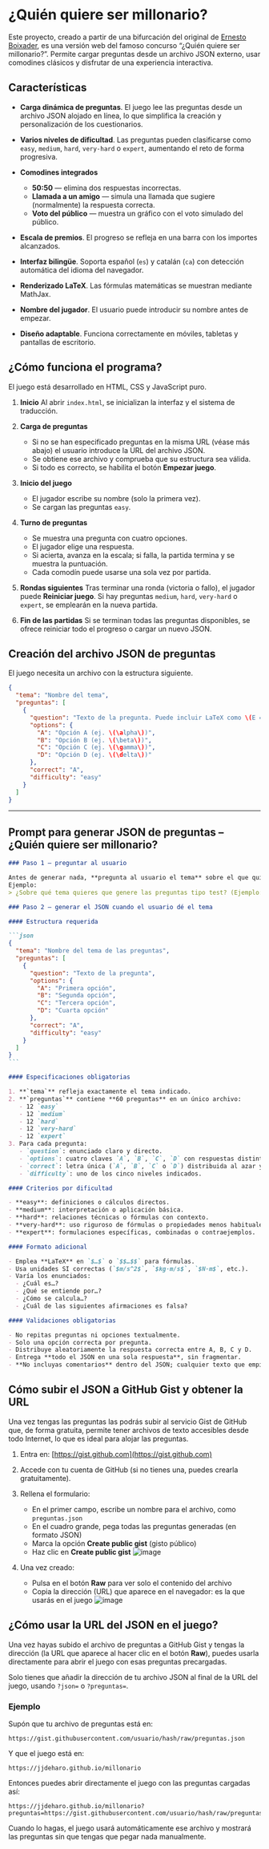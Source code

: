 # ¿Quién quiere ser millonario?

Este proyecto, creado a partir de una bifurcación del original de [Ernesto Boixader](https://github.com/eboixader/magnitunid), es una versión web del famoso concurso “¿Quién quiere ser millonario?”. Permite cargar preguntas desde un archivo JSON externo, usar comodines clásicos y disfrutar de una experiencia interactiva.

## Características

* **Carga dinámica de preguntas**. El juego lee las preguntas desde un archivo JSON alojado en línea, lo que simplifica la creación y personalización de los cuestionarios.
* **Varios niveles de dificultad**. Las preguntas pueden clasificarse como `easy`, `medium`, `hard`, `very-hard` o `expert`, aumentando el reto de forma progresiva.
* **Comodines integrados**

  * **50:50** — elimina dos respuestas incorrectas.
  * **Llamada a un amigo** — simula una llamada que sugiere (normalmente) la respuesta correcta.
  * **Voto del público** — muestra un gráfico con el voto simulado del público.
* **Escala de premios**. El progreso se refleja en una barra con los importes alcanzados.
* **Interfaz bilingüe**. Soporta español (`es`) y catalán (`ca`) con detección automática del idioma del navegador.
* **Renderizado LaTeX**. Las fórmulas matemáticas se muestran mediante MathJax.
* **Nombre del jugador**. El usuario puede introducir su nombre antes de empezar.
* **Diseño adaptable**. Funciona correctamente en móviles, tabletas y pantallas de escritorio.

## ¿Cómo funciona el programa?

El juego está desarrollado en HTML, CSS y JavaScript puro.

1. **Inicio**
   Al abrir `index.html`, se inicializan la interfaz y el sistema de traducción.
2. **Carga de preguntas**

   * Si no se han especificado preguntas en la misma URL (véase más abajo) el usuario introduce la URL del archivo JSON.
   * Se obtiene ese archivo y comprueba que su estructura sea válida.
   * Si todo es correcto, se habilita el botón **Empezar juego**.
3. **Inicio del juego**

   * El jugador escribe su nombre (solo la primera vez).
   * Se cargan las preguntas `easy`.
4. **Turno de preguntas**

   * Se muestra una pregunta con cuatro opciones.
   * El jugador elige una respuesta.
   * Si acierta, avanza en la escala; si falla, la partida termina y se muestra la puntuación.
   * Cada comodín puede usarse una sola vez por partida.
5. **Rondas siguientes**
   Tras terminar una ronda (victoria o fallo), el jugador puede **Reiniciar juego**. Si hay preguntas `medium`, `hard`, `very-hard` o `expert`, se emplearán en la nueva partida.
6. **Fin de las partidas**
   Si se terminan todas las preguntas disponibles, se ofrece reiniciar todo el progreso o cargar un nuevo JSON.

## Creación del archivo JSON de preguntas

El juego necesita un archivo con la estructura siguiente.

```json
{
  "tema": "Nombre del tema",
  "preguntas": [
    {
      "question": "Texto de la pregunta. Puede incluir LaTeX como \(E = mc^2\).",
      "options": {
        "A": "Opción A (ej. \(\alpha\))",
        "B": "Opción B (ej. \(\beta\))",
        "C": "Opción C (ej. \(\gamma\))",
        "D": "Opción D (ej. \(\delta\))"
      },
      "correct": "A",
      "difficulty": "easy"
    }
  ]
}
```

---

## Prompt para generar JSON de preguntas – ¿Quién quiere ser millonario?

````markdown
### Paso 1 – preguntar al usuario

Antes de generar nada, **pregunta al usuario el tema** sobre el que quiere las preguntas.  
Ejemplo:  
> ¿Sobre qué tema quieres que genere las preguntas tipo test? (Ejemplo: cinemática, derivadas, genética…)

### Paso 2 – generar el JSON cuando el usuario dé el tema

#### Estructura requerida

```json
{
  "tema": "Nombre del tema de las preguntas",
  "preguntas": [
    {
      "question": "Texto de la pregunta",
      "options": {
        "A": "Primera opción",
        "B": "Segunda opción",
        "C": "Tercera opción",
        "D": "Cuarta opción"
      },
      "correct": "A",
      "difficulty": "easy"
    }
  ]
}
```

#### Especificaciones obligatorias

1. **`tema`** refleja exactamente el tema indicado.
2. **`preguntas`** contiene **60 preguntas** en un único archivo:  
   - 12 `easy`  
   - 12 `medium`  
   - 12 `hard`  
   - 12 `very-hard`  
   - 12 `expert`
3. Para cada pregunta:  
   - `question`: enunciado claro y directo.  
   - `options`: cuatro claves `A`, `B`, `C`, `D` con respuestas distintas.  
   - `correct`: letra única (`A`, `B`, `C` o `D`) distribuida al azar y de forma equilibrada en todo el conjunto.  
   - `difficulty`: uno de los cinco niveles indicados.

#### Criterios por dificultad

- **easy**: definiciones o cálculos directos.  
- **medium**: interpretación o aplicación básica.  
- **hard**: relaciones técnicas o fórmulas con contexto.  
- **very-hard**: uso riguroso de fórmulas o propiedades menos habituales.  
- **expert**: formulaciones específicas, combinadas o contraejemplos.

#### Formato adicional

- Emplea **LaTeX** en `$…$` o `$$…$$` para fórmulas.  
- Usa unidades SI correctas (`$m/s^2$`, `$kg·m/s$`, `$N·m$`, etc.).  
- Varía los enunciados:  
  - ¿Cuál es…?  
  - ¿Qué se entiende por…?  
  - ¿Cómo se calcula…?  
  - ¿Cuál de las siguientes afirmaciones es falsa?

#### Validaciones obligatorias

- No repitas preguntas ni opciones textualmente.  
- Solo una opción correcta por pregunta.  
- Distribuye aleatoriamente la respuesta correcta entre A, B, C y D.  
- Entrega **todo el JSON en una sola respuesta**, sin fragmentar.  
- **No incluyas comentarios** dentro del JSON; cualquier texto que empiece con `//`, `#` o `/*` lo invalidaría.
````

## Cómo subir el JSON a GitHub Gist y obtener la URL
Una vez tengas las preguntas las podrás subir al servicio Gist de GitHub que, de forma gratuita, permite tener archivos de texto accesibles desde todo Internet, lo que es ideal para alojar las preguntas.

1. Entra en: [https://gist.github.com](https://gist.github.com)
2. Accede con tu cuenta de GitHub (si no tienes una, puedes crearla gratuitamente).
3. Rellena el formulario:

   * En el primer campo, escribe un nombre para el archivo, como `preguntas.json`
   * En el cuadro grande, pega todas las preguntas generadas (en formato JSON)
   * Marca la opción **Create public gist** (gisto público)
   * Haz clic en **Create public gist**
     ![image](https://github.com/user-attachments/assets/97f64fcb-6b16-49eb-b41d-428baf806b76)

4. Una vez creado:

   * Pulsa en el botón **Raw** para ver solo el contenido del archivo
   * Copia la dirección (URL) que aparece en el navegador: es la que usarás en el juego
     ![image](https://github.com/user-attachments/assets/9936acb7-5d4c-4400-9a76-1f5023ca9fae)


## ¿Cómo usar la URL del JSON en el juego?

Una vez hayas subido el archivo de preguntas a GitHub Gist y tengas la dirección (la URL que aparece al hacer clic en el botón **Raw**), puedes usarla directamente para abrir el juego con esas preguntas precargadas.

Solo tienes que añadir la dirección de tu archivo JSON al final de la URL del juego, usando `?json=` o `?preguntas=`.

### Ejemplo

Supón que tu archivo de preguntas está en:

```
https://gist.githubusercontent.com/usuario/hash/raw/preguntas.json
```

Y que el juego está en:

```
https://jjdeharo.github.io/millonario
```

Entonces puedes abrir directamente el juego con las preguntas cargadas así:

```
https://jjdeharo.github.io/millonario?preguntas=https://gist.githubusercontent.com/usuario/hash/raw/preguntas.json
```

Cuando lo hagas, el juego usará automáticamente ese archivo y mostrará las preguntas sin que tengas que pegar nada manualmente.
